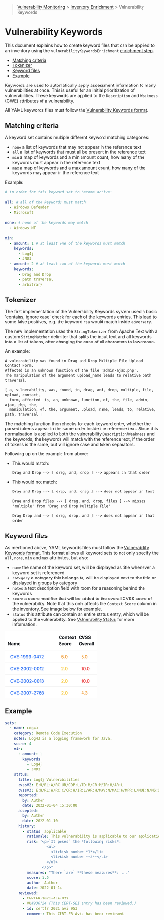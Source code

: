 > [Vulnerability Monitoring](../inventory-enrichment-overview.md) > [Inventory Enrichment](inventory-enrichment.md) >
> Vulnerability Keywords

# Vulnerability Keywords

This document explains how to create keyword files that can be applied to an inventory using the
`vulnerabilityKeywordsEnrichment` [enrichment step](steps.md).

* [Matching criteria](#matching-criteria)
* [Tokenizer](#tokenizer)
* [Keyword files](#keyword-files)
* [Example](#example)

Keywords are used to automatically apply assessment information to many vulnerabilities at once. This is useful for an
initial prioritization of vulnerabilities. These keywords are applied to the `Description` and `Weakness` (CWE)
attributes of a vulnerability.

All YAML keywords files must follow the [Vulnerability Keywords format](example-data/vulnerability-keywords.json).

## Matching criteria

A keyword set contains multiple different keyword matching categories:

- `none`
  a list of keywords that may not appear in the reference text
- `all`
  a list of keywords that must all be present in the reference text
- `min`
  a map of keywords and a min amount count, how many of the keywords must appear in the reference text
- `max`
  a map of keywords and a max amount count, how many of the keywords may appear in the reference text

Example:

```yaml
# in order for this keyword set to become active:

all: # all of the keywords must match
  - Windows Defender
  - Microsoft

none: # none of the keywords may match
  - Windows NT

min:
  - amount: 1 # at least one of the keywords must match
    keywords:
      - Log4j
      - JNDI
  - amount: 2 # at least two of the keywords must match
    keywords:
      - Drag and Drop
      - path traversal
      - arbitrary
```

## Tokenizer

The first implementation of the Vulnerability Keywords system used a basic 'contains, ignore case' check for each of the
keywords entries. This lead to some false positives, e.g. the keyword `rsa` would match inside `adversary`.

The new implementation uses the `StringTokenizer` from Apache Text with a custom `StringMatcher` delimiter that splits
the input text and all keywords into a list of tokens, after changing the case of all characters to lowercase.

An example:

    A vulnerability was found in Drag and Drop Multiple File Upload Contact Form. 
    Affected is an unknown function of the file 'admin-ajax.php'. 
    The manipulation of the argument upload_name leads to relative path traversal.

    [ a, vulnerability, was, found, in, drag, and, drop, multiple, file, upload, contact,
      form, affected, is, an, unknown, function, of, the, file, admin, ajax, php, the,
      manipulation, of, the, argument, upload, name, leads, to, relative, path, traversal ]

The matching function then checks for each keyword entry, whether the parsed tokens appear in the same order inside the
reference text. Since this normalisation is applied to both the vulnerability `Description`/`Weakness` and the keywords,
the keywords will match with the reference text, if the order of tokens is the same, but will ignore case and token
separators.

Following up on the example from above:

- This would match:

      Drag and Drop --> [ drag, and, drop ] --> appears in that order

- This would not match:

      Drag and Drag --> [ drop, and, drag ] --> does not appear in text

      Drag and Drop files --> [ drag, and, drop, files ] --> misses 'multiple' from 'Drag and Drop Multiple File'

      Drag Drop and --> [ drag, drop, and ] --> does not appear in that order

## Keyword files

As mentioned above, YAML keywords files must follow the
[Vulnerability Keywords format](example-data/vulnerability-keywords.json). This format allows all keyword sets to not
only specify the `all`, `none`, `min` and `max` attributes, but also:

- `name` the name of the keyword set, will be displayed as title whenever a keyword set is referenced
- `category` a category this belongs to, will be displayed next to the title or displayed in groups by category
- `notes` a text description field with room for a reasoning behind the keywords
- `score` a score modifier that will be added to the overall CVSS score of the vulnerability. Note that this only
  affects the `Context Score` column in the inventory. See image below for example.
- `status` this attribute can contain an entire status entry, which will be applied to the vulnerability. See
  [Vulnerability Status](vulnerability-status.md) for more information.

<img alt="Modified Context Score" src="modified-context-score.png" width="300"/>

## Example

```yaml
sets:
  - name: Log4J
    category: Remote Code Execution
    notes: Log4J is a logging framework for Java.
    score: 4
    min:
      - amount: 1
        keywords:
          - Log4j
          - JNDI
    status:
      title: Log4j Vulnerabilities
      cvssV2: E:U/RL:W/RC:UR/CDP:L/TD:M/CR:M/IR:H/AR:L
      cvssV3: E:H/RL:W/RC:C/CR:H/IR:L/AR:H/MAV:N/MAC:H/MPR:L/MUI:N/MS:X/MC:H/MI:L/MA:H
      reported:
        by: Author
        date: 2022-01-04 15:30:00
      accepted:
        by: Author
        date: 2022-01-10
      history:
        - status: applicable
          rationale: This vulnerability is applicable to our application.
          risk: "<p>`It poses` the *following risks*:
                   <ul>
                     <li>Risk number *1*</li>
                     <li>Risk number **2**</li>
                   </ul>
                 </p>"
          measures: "There `are` **these measures**: ..."
          score: 1.5
          author: Author
          date: 2022-01-14
      reviewed:
        - CERTFR-2021-ALE-022
        - VU#930724 (This CERT-SEI entry has been reviewed.)
        - id: certfr 2021 avi 953
          comment: This CERT-FR Avis has been reviewed.
```
